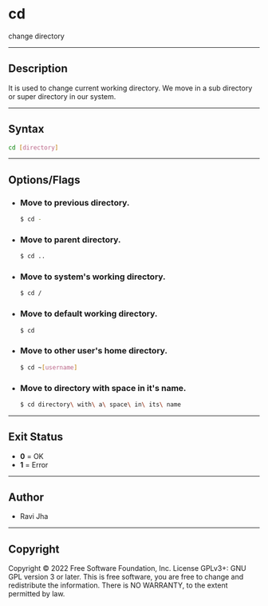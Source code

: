 # cd
change directory

---

## Description
It is used to change current working directory.
We move in a sub directory or super directory in our system.

---

## Syntax
```bash
cd [directory]
```
---

## Options/Flags
- ###  Move to previous directory.
    ```bash
    $ cd -
    ```
- ### Move to parent directory.
    ```bash
    $ cd ..
    ```
- ### Move to system's working directory.
    ```bash
    $ cd /
    ```
- ### Move to default working directory.
    ```bash
    $ cd
    ```
- ### Move to other user's home directory.
    ```bash
    $ cd ~[username]
    ```
- ### Move to directory with space in it's name.
    ```bash
    $ cd directory\ with\ a\ space\ in\ its\ name
    ```

---

## Exit Status
- **0** = OK
- **1** = Error
---

## Author
- Ravi Jha

---

## Copyright
Copyright © 2022 Free Software Foundation, Inc. License GPLv3+: GNU GPL version 3 or later.
This is free software, you are free to change and redistribute the information. There is NO WARRANTY, to the extent permitted by law.
